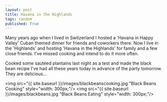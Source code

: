 ```yaml
---
layout: post
title: Havana in the Highlands
tags: random
published: True
---
```

 
Many years ago when I lived in Switzerland I hosted a 'Havana in Happy Valley' Cuban themed dinner for friends and coworkers there.  Now I live in the 'Highlands' and hosting 'Havana in the Highlands' for family and a few close friends.  I've missed cooking and intend to do it more often.

Cooked some sautéed plantains last night as a test and made the black bean recipe I've had all these years today in advance of the party tomorrow.  They are delicious… 

<img src="{{ site.baseurl }}/images/blackbeanscooking.jpg "Black Beans Cooking" style="width: 300px;"/>
<img src="{{ site.baseurl }}/images/blackbeans.jpg "Black Beans Eating" style="width: 300px;"/>
